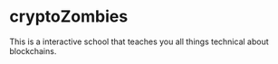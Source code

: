# cryptoZombies
This is a interactive school that teaches you all things technical about blockchains.
